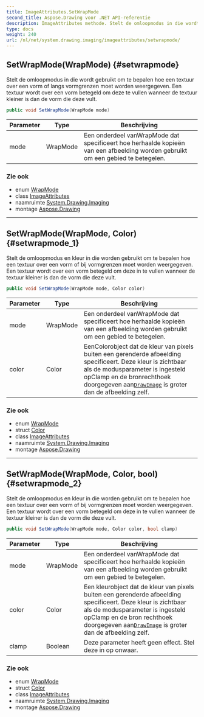 ```yaml
---
title: ImageAttributes.SetWrapMode
second_title: Aspose.Drawing voor .NET API-referentie
description: ImageAttributes methode. Stelt de omloopmodus in die wordt gebruikt om te bepalen hoe een textuur over een vorm of langs vormgrenzen moet worden weergegeven. Een textuur wordt over een vorm betegeld om deze te vullen wanneer de textuur kleiner is dan de vorm die deze vult.
type: docs
weight: 240
url: /nl/net/system.drawing.imaging/imageattributes/setwrapmode/
---
```

## SetWrapMode(WrapMode) {#setwrapmode}

Stelt de omloopmodus in die wordt gebruikt om te bepalen hoe een textuur over een vorm of langs vormgrenzen moet worden weergegeven. Een textuur wordt over een vorm betegeld om deze te vullen wanneer de textuur kleiner is dan de vorm die deze vult.

```csharp
public void SetWrapMode(WrapMode mode)
```

| Parameter | Type | Beschrijving |
| --- | --- | --- |
| mode | WrapMode | Een onderdeel vanWrapMode dat specificeert hoe herhaalde kopieën van een afbeelding worden gebruikt om een gebied te betegelen. |

### Zie ook

* enum [WrapMode](../../../system.drawing.drawing2d/wrapmode/)
* class [ImageAttributes](../)
* naamruimte [System.Drawing.Imaging](../../imageattributes/)
* montage [Aspose.Drawing](../../../)

---

## SetWrapMode(WrapMode, Color) {#setwrapmode_1}

Stelt de omloopmodus en kleur in die worden gebruikt om te bepalen hoe een textuur over een vorm of bij vormgrenzen moet worden weergegeven. Een textuur wordt over een vorm betegeld om deze in te vullen wanneer de textuur kleiner is dan de vorm die deze vult.

```csharp
public void SetWrapMode(WrapMode mode, Color color)
```

| Parameter | Type | Beschrijving |
| --- | --- | --- |
| mode | WrapMode | Een onderdeel vanWrapMode dat specificeert hoe herhaalde kopieën van een afbeelding worden gebruikt om een gebied te betegelen. |
| color | Color | EenColorobject dat de kleur van pixels buiten een gerenderde afbeelding specificeert. Deze kleur is zichtbaar als de modusparameter is ingesteld opClamp en de bronrechthoek doorgegeven aan[`DrawImage`](../../../system.drawing/graphics/drawimage/) is groter dan de afbeelding zelf. |

### Zie ook

* enum [WrapMode](../../../system.drawing.drawing2d/wrapmode/)
* struct [Color](../../../system.drawing/color/)
* class [ImageAttributes](../)
* naamruimte [System.Drawing.Imaging](../../imageattributes/)
* montage [Aspose.Drawing](../../../)

---

## SetWrapMode(WrapMode, Color, bool) {#setwrapmode_2}

Stelt de omloopmodus en kleur in die worden gebruikt om te bepalen hoe een textuur over een vorm of bij vormgrenzen moet worden weergegeven. Een textuur wordt over een vorm betegeld om deze in te vullen wanneer de textuur kleiner is dan de vorm die deze vult.

```csharp
public void SetWrapMode(WrapMode mode, Color color, bool clamp)
```

| Parameter | Type | Beschrijving |
| --- | --- | --- |
| mode | WrapMode | Een onderdeel vanWrapMode dat specificeert hoe herhaalde kopieën van een afbeelding worden gebruikt om een gebied te betegelen. |
| color | Color | Een kleurobject dat de kleur van pixels buiten een gerenderde afbeelding specificeert. Deze kleur is zichtbaar als de modusparameter is ingesteld opClamp en de bron rechthoek doorgegeven aan[`DrawImage`](../../../system.drawing/graphics/drawimage/) is groter dan de afbeelding zelf. |
| clamp | Boolean | Deze parameter heeft geen effect. Stel deze in op onwaar. |

### Zie ook

* enum [WrapMode](../../../system.drawing.drawing2d/wrapmode/)
* struct [Color](../../../system.drawing/color/)
* class [ImageAttributes](../)
* naamruimte [System.Drawing.Imaging](../../imageattributes/)
* montage [Aspose.Drawing](../../../)


